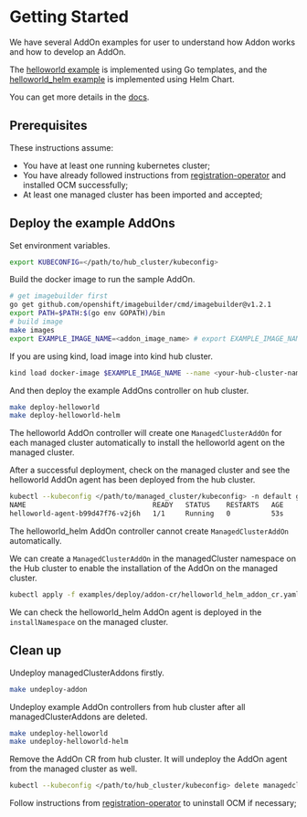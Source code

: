 
# Getting Started

We have several AddOn examples for user to understand how Addon works and how to develop an AddOn.

The [helloworld example](helloworld) is implemented using Go templates, and the [helloworld_helm example](helloworld_helm) is implemented using Helm Chart.

You can get more details in the [docs](../docs).

## Prerequisites

These instructions assume:

- You have at least one running kubernetes cluster;
- You have already followed instructions from [registration-operator](https://github.com/open-cluster-management-io/registration-operator) and installed OCM successfully;
- At least one managed cluster has been imported and accepted;

## Deploy the example AddOns
Set environment variables.
```sh
export KUBECONFIG=</path/to/hub_cluster/kubeconfig>
```

Build the docker image to run the sample AddOn.
```sh
# get imagebuilder first
go get github.com/openshift/imagebuilder/cmd/imagebuilder@v1.2.1
export PATH=$PATH:$(go env GOPATH)/bin
# build image
make images
export EXAMPLE_IMAGE_NAME=<addon_image_name> # export EXAMPLE_IMAGE_NAME=quay.io/open-cluster-management/addon-examples:latest
```

If you are using kind, load image into kind hub cluster.
```sh
kind load docker-image $EXAMPLE_IMAGE_NAME --name <your-hub-cluster-name> # kind load docker-image  $EXAMPLE_IMAGE_NAME --name cluster1
```

And then deploy the example AddOns controller on hub cluster.
```sh
make deploy-helloworld
make deploy-helloworld-helm
```

The helloworld AddOn controller will create one `ManagedClusterAddOn` for each managed cluster automatically to install the helloworld agent on the managed cluster.

After a successful deployment, check on the managed cluster and see the helloworld AddOn agent has been deployed from the hub cluster.
```sh
kubectl --kubeconfig </path/to/managed_cluster/kubeconfig> -n default get pods
NAME                               READY   STATUS    RESTARTS   AGE
helloworld-agent-b99d47f76-v2j6h   1/1     Running   0          53s
```

The helloworld_helm AddOn controller cannot create `ManagedClusterAddOn` automatically.

We can create a `ManagedClusterAddOn` in the managedCluster namespace on the Hub cluster to enable the installation of the AddOn on the managed cluster.
```sh
kubectl apply -f examples/deploy/addon-cr/helloworld_helm_addon_cr.yaml
```

We can check the helloworld_helm AddOn agent is deployed in the `installNamespace` on the managed cluster. 

## Clean up
Undeploy managedClusterAddons firstly.
```sh
make undeploy-addon
```

Undeploy example AddOn controllers from hub cluster after all managedClusterAddons are deleted.
```sh
make undeploy-helloworld
make undeploy-helloworld-helm
```

Remove the AddOn CR from hub cluster. It will undeploy the AddOn agent from the managed cluster as well.
```sh
kubectl --kubeconfig </path/to/hub_cluster/kubeconfig> delete managedclusteraddons -n <managed_cluster_name> helloworld
```

Follow instructions from [registration-operator](https://github.com/open-cluster-management-io/registration-operator) to uninstall OCM if necessary;

<!--
## XXX References

If you have any further question about xxx, please refer to
[XXX help documentation](docs/xxx_help.md) for further information.
-->
